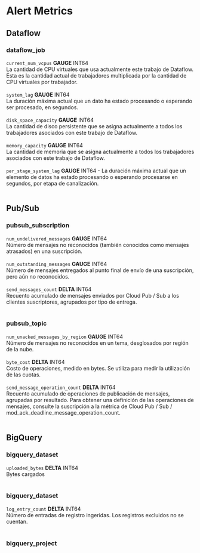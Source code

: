 # Alert Metrics

## Dataflow
### dataflow_job
```current_num_vcpus``` **GAUGE** INT64<br>
La cantidad de CPU virtuales que usa actualmente este trabajo de Dataflow. Esta es la cantidad actual de trabajadores multiplicada por la cantidad de CPU virtuales por trabajador.
<br><br>
```system_lag``` **GAUGE** INT64<br>
La duración máxima actual que un dato ha estado procesando o esperando ser procesado, en segundos.
<br><br>
```disk_space_capacity``` **GAUGE** INT64<br>
La cantidad de disco persistente que se asigna actualmente a todos los trabajadores asociados con este trabajo de Dataflow.
<br><br>
```memory_capacity``` **GAUGE** INT64<br>
La cantidad de memoria que se asigna actualmente a todos los trabajadores asociados con este trabajo de Dataflow.
<br><br>
```per_stage_system_lag``` **GAUGE** INT64 - La duración máxima actual que un elemento de datos ha estado procesando o esperando procesarse en segundos, por etapa de canalización.
<br><br>

## Pub/Sub
### pubsub_subscription
```num_undelivered_messages``` **GAUGE** INT64<br>
Número de mensajes no reconocidos (también conocidos como mensajes atrasados) en una suscripción.
<br><br>
```num_outstanding_messages``` **GAUGE** INT64<br>
Número de mensajes entregados al punto final de envío de una suscripción, pero aún no reconocidos.
<br><br>
```send_messages_count``` **DELTA** INT64<br>
Recuento acumulado de mensajes enviados por Cloud Pub / Sub a los clientes suscriptores, agrupados por tipo de entrega.
<br><br>

### pubsub_topic
```num_unacked_messages_by_region``` **GAUGE** INT64<br>
Número de mensajes no reconocidos en un tema, desglosados ​​por región de la nube.
<br><br>
```byte_cost``` **DELTA** INT64<br>
Costo de operaciones, medido en bytes. Se utiliza para medir la utilización de las cuotas.
<br><br>
```send_message_operation_count``` **DELTA** INT64<br>
Recuento acumulado de operaciones de publicación de mensajes, agrupadas por resultado. Para obtener una definición de las operaciones de mensajes, consulte la suscripción a la métrica de Cloud Pub / Sub / mod_ack_deadline_message_operation_count.
<br><br>

## BigQuery
### bigquery_dataset
```uploaded_bytes``` **DELTA** INT64<br>
Bytes cargados
<br><br>
### bigquery_dataset
```log_entry_count``` **DELTA** INT64<br>
Número de entradas de registro ingeridas. Los registros excluidos no se cuentan.
<br><br>

### bigquery_project